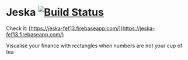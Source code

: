 # Jeska [![Build Status](https://travis-ci.org/Alexgalinier/jeska.svg?branch=master)](https://travis-ci.org/Alexgalinier/jeska)

Check it: [https://jeska-fef13.firebaseapp.com/](https://jeska-fef13.firebaseapp.com/)

Visualise your finance with rectangles when numbers are not your cup of tea